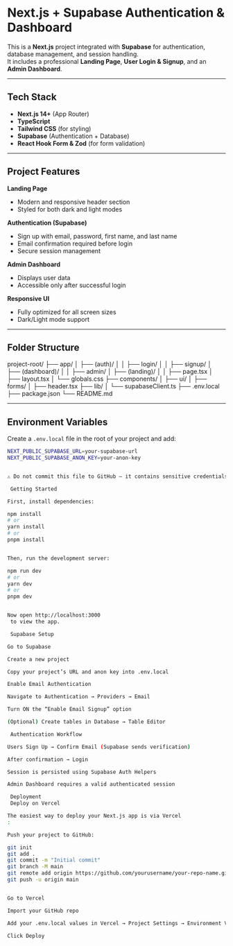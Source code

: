 # Next.js + Supabase Authentication & Dashboard

This is a **Next.js** project integrated with **Supabase** for authentication, database management, and session handling.  
It includes a professional **Landing Page**, **User Login & Signup**, and an **Admin Dashboard**.

---

## Tech Stack

- **Next.js 14+** (App Router)
- **TypeScript**
- **Tailwind CSS** (for styling)
- **Supabase** (Authentication + Database)
- **React Hook Form & Zod** (for form validation)

---

## Project Features

 **Landing Page**
- Modern and responsive header section  
- Styled for both dark and light modes

 **Authentication (Supabase)**
- Sign up with email, password, first name, and last name  
- Email confirmation required before login  
- Secure session management  

 **Admin Dashboard**
- Displays user data  
- Accessible only after successful login  

 **Responsive UI**
- Fully optimized for all screen sizes  
- Dark/Light mode support  

---

## Folder Structure
project-root/
├── app/
│ ├── (auth)/
│ │ ├── login/
│ │ ├── signup/
│ ├── (dashboard)/
│ │ ├── admin/
│ ├── (landing)/
│ │ ├── page.tsx
│ ├── layout.tsx
│ └── globals.css
├── components/
│ ├── ui/
│ ├── forms/
│ ├── header.tsx
├── lib/
│ └── supabaseClient.ts
├── .env.local
├── package.json
└── README.md


---

## Environment Variables

Create a `.env.local` file in the root of your project and add:

```bash
NEXT_PUBLIC_SUPABASE_URL=your-supabase-url
NEXT_PUBLIC_SUPABASE_ANON_KEY=your-anon-key


⚠️ Do not commit this file to GitHub — it contains sensitive credentials.

 Getting Started

First, install dependencies:

npm install
# or
yarn install
# or
pnpm install


Then, run the development server:

npm run dev
# or
yarn dev
# or
pnpm dev


Now open http://localhost:3000
 to view the app.

 Supabase Setup

Go to Supabase

Create a new project

Copy your project’s URL and anon key into .env.local

Enable Email Authentication

Navigate to Authentication → Providers → Email

Turn ON the “Enable Email Signup” option

(Optional) Create tables in Database → Table Editor

 Authentication Workflow

Users Sign Up → Confirm Email (Supabase sends verification)

After confirmation → Login

Session is persisted using Supabase Auth Helpers

Admin Dashboard requires a valid authenticated session

 Deployment
 Deploy on Vercel

The easiest way to deploy your Next.js app is via Vercel
:

Push your project to GitHub:

git init
git add .
git commit -m "Initial commit"
git branch -M main
git remote add origin https://github.com/yourusername/your-repo-name.git
git push -u origin main


Go to Vercel

Import your GitHub repo

Add your .env.local values in Vercel → Project Settings → Environment Variables

Click Deploy


